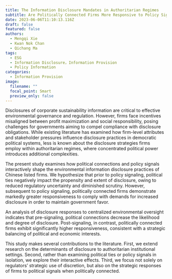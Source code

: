 ```yaml
---
title: The Information Disclosure Mandates in Authoritarian Regimes
subtitle: Are Politically Connected Firms More Responsive to Policy Signal?
date: 2023-06-06T11:10:13.116Z
draft: false
featured: false
authors:
  - Mengqi Xie
  - Kwan Nok Chan
  - Qichang Ma
tags:
  - ESG
  - Information Disclosure，Information Provision
  - Policy Information
categories:
  - Information Provision
image:
  filename: ""
  focal_point: Smart
  preview_only: false
---
```

Disclosures of corporate sustainability information are critical to effective environmental governance and regulation. However, firms face incentives misaligned between profit maximization and social responsibility, posing challenges for governments aiming to compel compliance with disclosure obligations. While existing literature has examined how firm-level attributes and stakeholder pressures influence disclosure practices in democratic political systems, less is known about the disclosure strategies firms employ within authoritarian regimes, where concentrated political power introduces additional complexities. 

The present study examines how political connections and policy signals interactively shape the environmental information disclosure practices of Chinese listed firms. We hypothesize that prior to policy signaling, political ties negatively impact the propensity and extent of disclosure, owing to reduced regulatory uncertainty and diminished scrutiny. However, subsequent to policy signaling, politically connected firms demonstrate markedly greater responsiveness to comply with demands for increased disclosure in order to maintain government favor. 

An analysis of disclosure responses to centralized environmental oversight indicates that pre-signaling, political connections decrease the likelihood and degree of disclosure. Post-signaling, in contrast, politically connected firms exhibit significantly higher responsiveness, consistent with a strategic balancing of political and economic interests.

This study makes several contributions to the literature. First, we extend research on the determinants of disclosure to authoritarian institutional settings. Second, rather than examining political ties or policy signals in isolation, we explore their interactive effects. Third, we focus not solely on regulators’ strategic use of discretion, but also on the strategic responses of firms to political signals when politically connected.